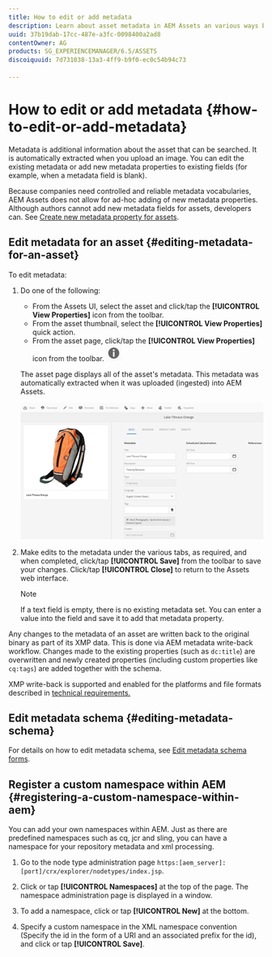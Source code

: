 ```yaml
---
title: How to edit or add metadata
description: Learn about asset metadata in AEM Assets an various ways by which you can edit asset metadata.
uuid: 37b19dab-17cc-487e-a3fc-0098400a2ad8
contentOwner: AG
products: SG_EXPERIENCEMANAGER/6.5/ASSETS
discoiquuid: 7d731038-13a3-4ff9-b9f0-ec0c54b94c73

---
```


# How to edit or add metadata {#how-to-edit-or-add-metadata}

Metadata is additional information about the asset that can be searched. It is automatically extracted when you upload an image. You can edit the existing metadata or add new metadata properties to existing fields (for example, when a metadata field is blank).

Because companies need controlled and reliable metadata vocabularies, AEM Assets does not allow for ad-hoc adding of new metadata properties. Although authors cannot add new metadata fields for assets, developers can. See [Create new metadata property for assets](meta-edit.md#editing-metadata-schema).

## Edit metadata for an asset {#editing-metadata-for-an-asset}

To edit metadata:

1. Do one of the following:

    * From the Assets UI, select the asset and click/tap the **[!UICONTROL View Properties]** icon from the toolbar.
    * From the asset thumbnail, select the **[!UICONTROL View Properties]** quick action.
    * From the asset page, click/tap the **[!UICONTROL View Properties]** icon from the toolbar.
    ![chlimage_1-168](assets/chlimage_1-168.png)

   The asset page displays all of the asset's metadata. This metadata was automatically extracted when it was uploaded (ingested) into AEM Assets.

   ![chlimage_1-169](assets/chlimage_1-169.png)

1. Make edits to the metadata under the various tabs, as required, and when completed, click/tap **[!UICONTROL Save]** from the toolbar to save your changes. Click/tap **[!UICONTROL Close]** to return to the Assets web interface.

   >[!NOTE]
   >
   >If a text field is empty, there is no existing metadata set. You can enter a value into the field and save it to add that metadata property.

Any changes to the metadata of an asset are written back to the original binary as part of its XMP data. This is done via AEM metadata write-back workflow. Changes made to the existing properties (such as `dc:title`) are overwritten and newly created properties (including custom properties like `cq:tags`) are added together with the schema.

XMP write-back is supported and enabled for the platforms and file formats described in [technical requirements.](/help/sites-deploying/technical-requirements.md)

## Edit metadata schema {#editing-metadata-schema}

For details on how to edit metadata schema, see [Edit metadata schema forms](metadata-schemas.md#edit-metadata-schema-forms).

## Register a custom namespace within AEM {#registering-a-custom-namespace-within-aem}

You can add your own namespaces within AEM. Just as there are predefined namespaces such as cq, jcr and sling, you can have a namespace for your repository metadata and xml processing.

1. Go to the node type administration page `https:[aem_server]:[port]/crx/explorer/nodetypes/index.jsp`.
1. Click or tap **[!UICONTROL Namespaces]** at the top of the page. The namespace administration page is displayed in a window.

1. To add a namespace, click or tap **[!UICONTROL New]** at the bottom.
1. Specify a custom namespace in the XML namespace convention (Specify the id in the form of a URI and an associated prefix for the id), and click or tap **[!UICONTROL Save]**.
